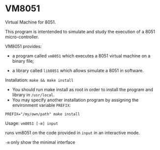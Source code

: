 VM8051
======

Virtual Machine for 8051.

This program is intentended to simulate and study the
execution of a 8051 micro-controller.

VM8051 provides:

 - a program called `vm8051` which executes a 8051
   virtual machine on a binary file;

 - a library called `lib8051` which allows simulate a 8051 in software.


Installation: `make && make install`
 - You should run make install as root in order to install the
   program and library in `/usr/local`.
 - You may specify another
   installation program by assigning the environment variable `PREFIX`:

`PREFIX="/my/own/path" make install`
              

Usage: `vm8051 [-m] input`

runs vm8051 on the code provided in `input` in an interactive mode.

`-m`     only show the minimal interface
